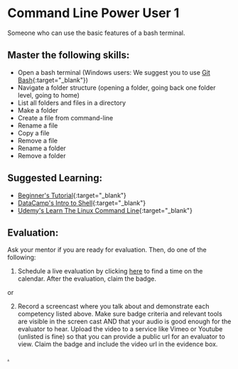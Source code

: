 # Command Line Power User 1

Someone who can use the basic features of a bash terminal.

## Master the following skills:

* Open a bash terminal (Windows users: We suggest you to use [Git Bash](https://www.stanleyulili.com/git/how-to-install-git-bash-on-windows/){:target="_blank"})
* Navigate a folder structure (opening a folder, going back one folder level, going to home)
* List all folders and files in a directory
* Make a folder
* Create a file from command-line
* Rename a file
* Copy a file
* Remove a file
* Rename a folder
* Remove a folder

## Suggested Learning:

* [Beginner's Tutorial](https://www.davidbaumgold.com/tutorials/command-line/){:target="_blank"}
* [DataCamp's Intro to Shell](https://www.datacamp.com/courses/introduction-to-shell){:target="_blank"}
* [Udemy's Learn The Linux Command Line](https://www.udemy.com/course/command-line/){:target="_blank"}

## Evaluation:

Ask your mentor if you are ready for evaluation. Then, do one of the following:

1. Schedule a live evaluation by clicking [here](https://calendly.com/codex-evaluations/1?a1=Command%20Line%20Power%20User%201&a2=LFVCaj_fQ263FtM0B8ZNfA) to find a time on the calendar. After the evaluation, claim the badge.

or

2. Record a screencast where you talk about and demonstrate each competency listed above. Make sure badge criteria and relevant tools are visible in the screen cast AND that your audio is good enough for the evaluator to hear. Upload the video to a service like Vimeo or Youtube (unlisted is fine) so that you can provide a public url for an evaluator to view. Claim the badge and include the video url in the evidence box.

[.](level-1)